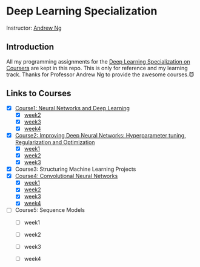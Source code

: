 # Deep Learning Specialization
Instructor: [Andrew Ng](http://www.andrewng.org/)

## Introduction

All my programming assignments for the [Deep Learning Specialization on Coursera](https://www.coursera.org/specializations/deep-learning) are kept in this repo. This is only for reference and my learning track. Thanks for Professor Andrew Ng to provide the awesome courses.:smiling_imp:

## Links to Courses

- [x] [Course1: Neural Networks and Deep Learning](https://github.com/zyunsg/deep-learning/tree/master/course1)
  - [x] [week2](https://github.com/zyunsg/deep-learning/tree/master/course1/week2)
  - [x] [week3](https://github.com/zyunsg/deep-learning/tree/master/course1/week3)
  - [x] [week4](https://github.com/zyunsg/deep-learning/tree/master/course1/week4)
- [x] [Course2: Improving Deep Neural Networks: Hyperparameter tuning, Regularization and Optimization](https://github.com/zyunsg/deep-learning/tree/master/course2)
  - [x] [week1](https://github.com/zyunsg/deep-learning/tree/master/course2/week1)
  - [x] [week2](https://github.com/zyunsg/deep-learning/tree/master/course2/week2)
  - [x] [week3](https://github.com/zyunsg/deep-learning/tree/master/course2/week3)
- [x] Course3: Structuring Machine Learning Projects
- [x] [Course4: Convolutional Neural Networks](https://github.com/zyunsg/deep-learning/tree/master/course4)
  - [x] [week1](https://github.com/zyunsg/deep-learning/tree/master/course4/week1)
  - [x] [week2](https://github.com/zyunsg/deep-learning/tree/master/course4/week2)
  - [x] [week3](https://github.com/zyunsg/deep-learning/tree/master/course4/week3)
  - [x] [week4](https://github.com/zyunsg/deep-learning/tree/master/course4/week4)
- [ ] Course5: Sequence Models
  - [ ] week1
  - [ ] week2
  - [ ] week3
  - [ ] week4
  


